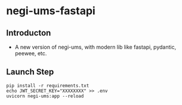 # negi-ums-fastapi

## Introducton
* A new version of negi-ums, with modern lib like fastapi, pydantic, peewee, etc.

## Launch Step
```
pip install -r requirements.txt
echo JWT_SECRET_KEY="XXXXXXXX" >> .env
uvicorn negi-ums:app --reload
```
